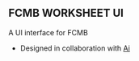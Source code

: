 ## FCMB WORKSHEET UI

A UI interface for FCMB


- Designed in collaboration with [Ai](https://aishaife.com)
